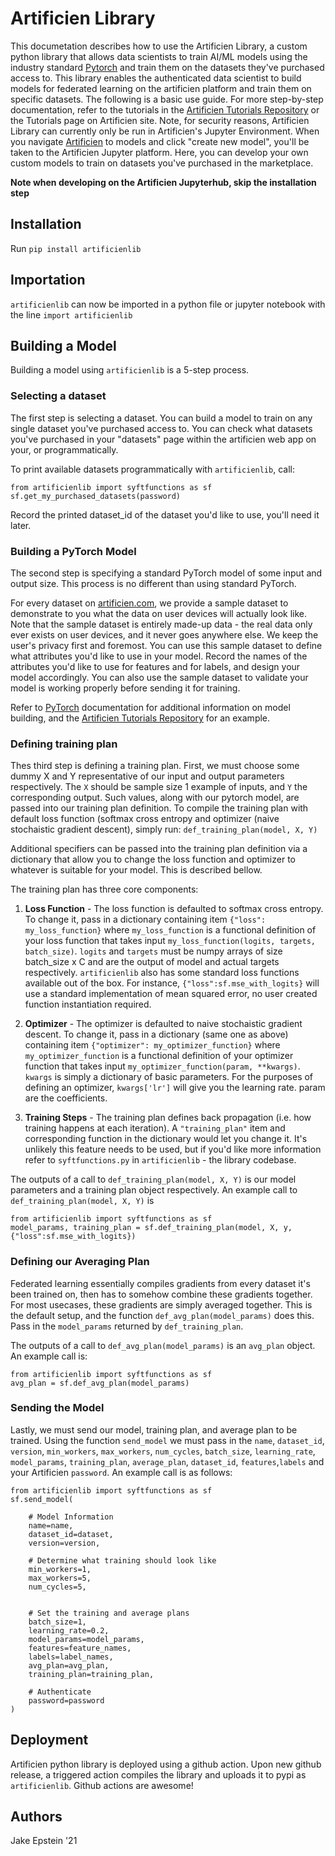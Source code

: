 # Artificien Library

This documetation describes how to use the Artificien Library, a custom python library that allows data scientists to train AI/ML models using the industry standard [Pytorch](https://pytorch.org/) and train them on the datasets they've purchased access to. This library enables the authenticated data scientist to build models for federated learning on the artificien platform and train them on specific datasets. The following is a basic use guide. For more step-by-step documentation, refer to the tutorials in the [Artificien Tutorials Repository](https://github.com/dartmouth-cs98/artificien_tutorials) or the Tutorials page on Artificien site. Note, for security reasons, Artificien Library can currently only be run in Artificien's Jupyter Environment. When you navigate [Artificien](www.artificien.com) to models and click "create new model", you'll be taken to the Artificien Jupyter platform. Here, you can develop your own custom models to train on datasets you've purchased in the marketplace.

**Note when developing on the Artificien Jupyterhub, skip the installation step**

## Installation

Run `pip install artificienlib`

## Importation

`artificienlib` can now be imported in a python file or jupyter notebook with the line `import artificienlib`

## Building a Model

Building a model using `artificienlib` is a 5-step process.

### Selecting a dataset

The first step is selecting a dataset. You can build a model to train on any single dataset you've purchased access to. You can check what datasets you've purchased in your "datasets" page within the artificien web app on your, or programmatically.

To print available datasets programmatically with `artificienlib`, call:

```
from artificienlib import syftfunctions as sf
sf.get_my_purchased_datasets(password)
```

Record the printed dataset_id of the dataset you'd like to use, you'll need it later.

### Building a PyTorch Model

The second step is specifying a standard PyTorch model of some input and output size. This process is no different than using standard PyTorch.

For every dataset on [artificien.com](www.artificien.com), we provide a sample dataset to demonstrate to you what the data on user devices will actually look like. Note that the sample dataset is entirely made-up data - the real data only ever exists on user devices, and it never goes anywhere else. We keep the user's privacy first and foremost. You can use this sample dataset to define what attributes you'd like to use in your model. Record the names of the attributes you'd like to use for features and for labels, and design your model accordingly. You can also use the sample dataset to validate your model is working properly before sending it for training.

Refer to [PyTorch](https://pytorch.org/) documentation for additional information on model building, and the [Artificien Tutorials Repository](https://github.com/dartmouth-cs98/artificien_tutorials) for an example.

### Defining training plan

Thes third step is defining a training plan. First, we must choose some dummy X and Y representative of our input and output parameters respectively. The `X` should be sample size 1 example of inputs, and `Y` the corresponding output. Such values, along with our pytorch model, are passed into our training plan definition. To compile the training plan with default loss function (softmax cross entropy and optimizer (naive stochaistic gradient descent), simply run: `def_training_plan(model, X, Y)`

Additional specifiers can be passed into the training plan definition via a dictionary that allow you to change the loss function and optimizer to whatever is suitable for your model. This is described bellow.

The training plan has three core components:

1. **Loss Function** - The loss function is defaulted to softmax cross entropy. To change it, pass in a dictionary containing item `{"loss": my_loss_function}` where `my_loss_function` is a functional definition of your loss function that takes input `my_loss_function(logits, targets, batch_size)`. `logits` and `targets` must be numpy arrays of size batch_size x C and are the output of model and actual targets respectively. `artificienlib` also has some standard loss functions available out of the box. For instance, `{"loss":sf.mse_with_logits}` will use a standard implementation of mean squared error, no user created function instantiation required.

2. **Optimizer** - The optimizer is defaulted to naive stochaistic gradient descent. To change it, pass in a dictionary (same one as above) containing item `{"optimizer": my_optimizer_function}` where `my_optimizer_function` is a functional definition of your optimizer function that takes input `my_optimizer_function(param, **kwargs)`. `kwargs` is simply a dictionary of basic parameters. For the purposes of defining an optimizer, `kwargs['lr']` will give you the learning rate. param are the coefficients.

3. **Training Steps** - The training plan defines back propagation (i.e. how training happens at each iteration). A `"training_plan"` item and corresponding function in the dictionary would let you change it. It's unlikely this feature needs to be used, but if you'd like more information refer to `syftfunctions.py` in `artificienlib` - the library codebase.

The outputs of a call to `def_training_plan(model, X, Y)` is our model parameters and a training plan object respectively. An example call to `def_training_plan(model, X, Y)` is 

```
from artificienlib import syftfunctions as sf
model_params, training_plan = sf.def_training_plan(model, X, y, {"loss":sf.mse_with_logits})
```

### Defining our Averaging Plan

Federated learning essentially compiles gradients from every dataset it's been trained on, then has to somehow combine these gradients together. For most usecases, these gradients are simply averaged together. This is the default setup, and the function `def_avg_plan(model_params)` does this. Pass in the `model_params` returned by `def_training_plan`.

The outputs of a call to `def_avg_plan(model_params)` is an `avg_plan` object. An example call is:

```
from artificienlib import syftfunctions as sf
avg_plan = sf.def_avg_plan(model_params)
```

### Sending the Model

Lastly, we must send our model, training plan, and average plan to be trained. Using the function `send_model` we must pass in the `name`, `dataset_id`, `version`, `min_workers`, `max_workers`, `num_cycles`, `batch_size`, `learning_rate`, `model_params`, `training_plan`, `average_plan`, `dataset_id`, `features`,`labels` and your Artificien `password`. An example call is as follows:

```
from artificienlib import syftfunctions as sf
sf.send_model(
    
    # Model Information
    name=name, 
    dataset_id=dataset, 
    version=version, 
    
    # Determine what training should look like
    min_workers=1,
    max_workers=5,
    num_cycles=5,


    # Set the training and average plans
    batch_size=1, 
    learning_rate=0.2,
    model_params=model_params,
    features=feature_names, 
    labels=label_names,
    avg_plan=avg_plan,
    training_plan=training_plan,
    
    # Authenticate
    password=password
)
```
## Deployment

Artificien python library is deployed using a github action. Upon new github release, a triggered action compiles the library and uploads it to pypi as `artificienlib`. Github actions are awesome!

## Authors

Jake Epstein '21

